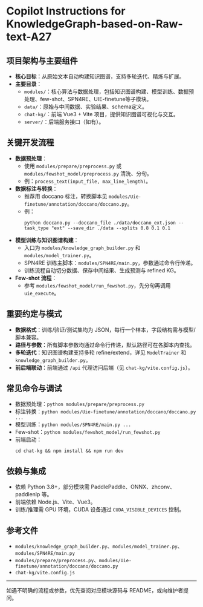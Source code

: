 # Copilot Instructions for KnowledgeGraph-based-on-Raw-text-A27

## 项目架构与主要组件
- **核心目标**：从原始文本自动构建知识图谱，支持多轮迭代、精炼与扩展。
- **主要目录**：
  - `modules/`：核心算法与数据处理，包括知识图谱构建、模型训练、数据预处理、few-shot、SPN4RE、UIE-finetune等子模块。
  - `data/`：原始与中间数据、实验结果、schema定义。
  - `chat-kg/`：前端 Vue3 + Vite 项目，提供知识图谱可视化与交互。
  - `server/`：后端服务接口（如有）。

## 关键开发流程
- **数据预处理**：
  - 使用 `modules/prepare/preprocess.py` 或 `modules/fewshot_model/preprocess.py` 清洗、分句。
  - 例：`process_text(input_file, max_line_length)`。
- **数据标注与转换**：
  - 推荐用 doccano 标注，转换脚本见 `modules/Uie-finetune/annotation/doccano/doccano.py`。
  - 例：
    ```shell
    python doccano.py --doccano_file ./data/doccano_ext.json --task_type "ext" --save_dir ./data --splits 0.8 0.1 0.1
    ```
- **模型训练与知识图谱构建**：
  - 入口为 `modules/knowledge_graph_builder.py` 和 `modules/model_trainer.py`。
  - SPN4RE 训练主脚本：`modules/SPN4RE/main.py`，参数通过命令行传递。
  - 训练流程自动切分数据、保存中间结果、生成预测与 refined KG。
- **Few-shot 流程**：
  - 参考 `modules/fewshot_model/run_fewshot.py`，先分句再调用 `uie_execute`。

## 重要约定与模式
- **数据格式**：训练/验证/测试集均为 JSON，每行一个样本，字段结构需与模型/脚本兼容。
- **路径与参数**：所有脚本参数均通过命令行传递，默认路径可在各脚本内查找。
- **多轮迭代**：知识图谱构建支持多轮 refine/extend，详见 `ModelTrainer` 和 `knowledge_graph_builder.py`。
- **前后端联动**：前端通过 `/api` 代理访问后端（见 `chat-kg/vite.config.js`）。

## 常见命令与调试
- 数据预处理：`python modules/prepare/preprocess.py`
- 标注转换：`python modules/Uie-finetune/annotation/doccano/doccano.py ...`
- 模型训练：`python modules/SPN4RE/main.py ...`
- Few-shot：`python modules/fewshot_model/run_fewshot.py`
- 前端启动：
  ```shell
  cd chat-kg && npm install && npm run dev
  ```

## 依赖与集成
- 依赖 Python 3.8+，部分模块需 PaddlePaddle、ONNX、zhconv、paddlenlp 等。
- 前端依赖 Node.js、Vite、Vue3。
- 训练/推理需 GPU 环境，CUDA 设备通过 `CUDA_VISIBLE_DEVICES` 控制。

## 参考文件
- `modules/knowledge_graph_builder.py`、`modules/model_trainer.py`、`modules/SPN4RE/main.py`
- `modules/prepare/preprocess.py`、`modules/Uie-finetune/annotation/doccano/doccano.py`
- `chat-kg/vite.config.js`

---
如遇不明确的流程或参数，优先查阅对应模块源码与 README，或向维护者提问。

